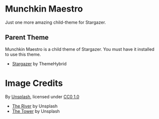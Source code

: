# Munchkin Maestro

Just one more amazing child-theme for Stargazer.

## Parent Theme

Munchkin Maestro is a child theme of Stargazer. You must have it installed to use this theme.
* [Stargazer](http://themehybrid.com/themes/stargazer) by ThemeHybrid

# Image Credits

By [Unsplash](http://unsplash.com/), licensed under [CC0 1.0](http://creativecommons.org/publicdomain/zero/1.0/)
* [The River](https://s3.amazonaws.com/ooomf-com-files/PcLGXNjMTdiFVKTrElCl__DSC2245.jpg) by Unsplash
* [The Tower](https://s3.amazonaws.com/ooomf-com-files/U6MeLwXUQtWwZ2iSA5qr_photo.JPG) by Unsplash
